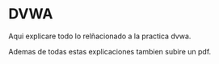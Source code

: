 # DVWA

Aqui explicare todo lo relñacionado a la practica dvwa.

Ademas de todas estas explicaciones tambien subire un pdf.
